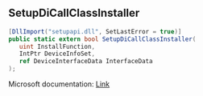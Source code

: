 ## SetupDiCallClassInstaller

```csharp
[DllImport("setupapi.dll", SetLastError = true)]
public static extern bool SetupDiCallClassInstaller(
   uint InstallFunction,
   IntPtr DeviceInfoSet,
   ref DeviceInterfaceData InterfaceData
);
```

Microsoft documentation: [Link](https://docs.microsoft.com/en-us/windows/win32/api/setupapi/nf-setupapi-setupdicallclassinstaller)
